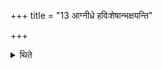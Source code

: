 +++
title = "13 आग्नीध्रे हविःशेषान्भक्षयन्ति"

+++

<details><summary>थिते</summary>

13. They eat the remains of the oblation material in the Āgnīdhra (-shed).
</details>
